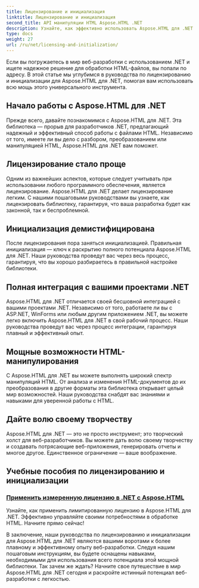 ```yaml
---
title: Лицензирование и инициализация
linktitle: Лицензирование и инициализация
second_title: API манипуляции HTML Aspose.HTML .NET
description: Узнайте, как эффективно использовать Aspose.HTML для .NET с помощью наших всеобъемлющих учебных пособий по лицензированию и инициализации. Раскройте весь потенциал этого инструмента.
type: docs
weight: 27
url: /ru/net/licensing-and-initialization/
---
```


Если вы погружаетесь в мир веб-разработки с использованием .NET и ищете надежное решение для обработки HTML-файлов, вы попали по адресу. В этой статье мы углубимся в руководства по лицензированию и инициализации для Aspose.HTML для .NET, помогая вам использовать всю мощь этого универсального инструмента.

## Начало работы с Aspose.HTML для .NET

Прежде всего, давайте познакомимся с Aspose.HTML для .NET. Эта библиотека — прорыв для разработчиков .NET, предлагающий надежный и эффективный способ работы с файлами HTML. Независимо от того, имеете ли вы дело с разбором, преобразованием или манипуляцией HTML, Aspose.HTML для .NET вам поможет. 

## Лицензирование стало проще

Одним из важнейших аспектов, которые следует учитывать при использовании любого программного обеспечения, является лицензирование. Aspose.HTML для .NET делает лицензирование легким. С нашими пошаговыми руководствами вы узнаете, как лицензировать библиотеку, гарантируя, что ваша разработка будет как законной, так и беспроблемной. 

## Инициализация демистифицирована

После лицензирования пора заняться инициализацией. Правильная инициализация — ключ к раскрытию полного потенциала Aspose.HTML для .NET. Наши руководства проведут вас через весь процесс, гарантируя, что вы хорошо разбираетесь в правильной настройке библиотеки. 

## Полная интеграция с вашими проектами .NET

Aspose.HTML для .NET отличается своей бесшовной интеграцией с вашими проектами .NET. Независимо от того, работаете ли вы с ASP.NET, WinForms или любым другим приложением .NET, вы можете легко включить Aspose.HTML для .NET в свой рабочий процесс. Наши руководства проведут вас через процесс интеграции, гарантируя плавный и эффективный опыт.

## Мощные возможности HTML-манипулирования

С Aspose.HTML для .NET вы можете выполнять широкий спектр манипуляций HTML. От анализа и изменения HTML-документов до их преобразования в другие форматы эта библиотека открывает целый мир возможностей. Наши руководства снабдят вас знаниями и навыками для уверенной работы с HTML.

## Дайте волю своему творчеству

Aspose.HTML для .NET — это не просто инструмент; это творческий холст для веб-разработчиков. Вы можете дать волю своему творчеству и создавать потрясающие веб-приложения, генерировать отчеты и многое другое. Единственное ограничение — ваше воображение.

## Учебные пособия по лицензированию и инициализации
### [Применить измеренную лицензию в .NET с Aspose.HTML](./apply-metered-license/)
Узнайте, как применить лимитированную лицензию в Aspose.HTML для .NET. Эффективно управляйте своими потребностями в обработке HTML. Начните прямо сейчас!

В заключение, наши руководства по лицензированию и инициализации для Aspose.HTML для .NET являются вашими воротами к более плавному и эффективному опыту веб-разработки. Следуя нашим пошаговым инструкциям, вы будете оснащены навыками, необходимыми для использования всего потенциала этой мощной библиотеки. Так зачем же ждать? Начните свое путешествие в мир Aspose.HTML для .NET сегодня и раскройте истинный потенциал веб-разработки с легкостью.